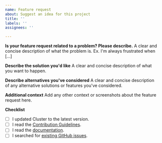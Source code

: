 ```yaml
---
name: Feature request
about: Suggest an idea for this project
title: ''
labels: ''
assignees: ''

---
```


**Is your feature request related to a problem? Please describe.**
A clear and concise description of what the problem is. Ex. I'm always frustrated when [...]

**Describe the solution you'd like**
A clear and concise description of what you want to happen.

**Describe alternatives you've considered**
A clear and concise description of any alternative solutions or features you've considered.

**Additional context**
Add any other context or screenshots about the feature request here.

**Checklist**
- [ ] I updated Cluster to the latest version.
- [ ] I read the [Contribution Guidelines](https://github.com/efremidze/Cluster/blob/master/.github/CONTRIBUTING.md).
- [ ] I read the [documentation](https://github.com/efremidze/Cluster).
- [ ] I searched for [existing GitHub issues](https://github.com/efremidze/Cluster/issues).
